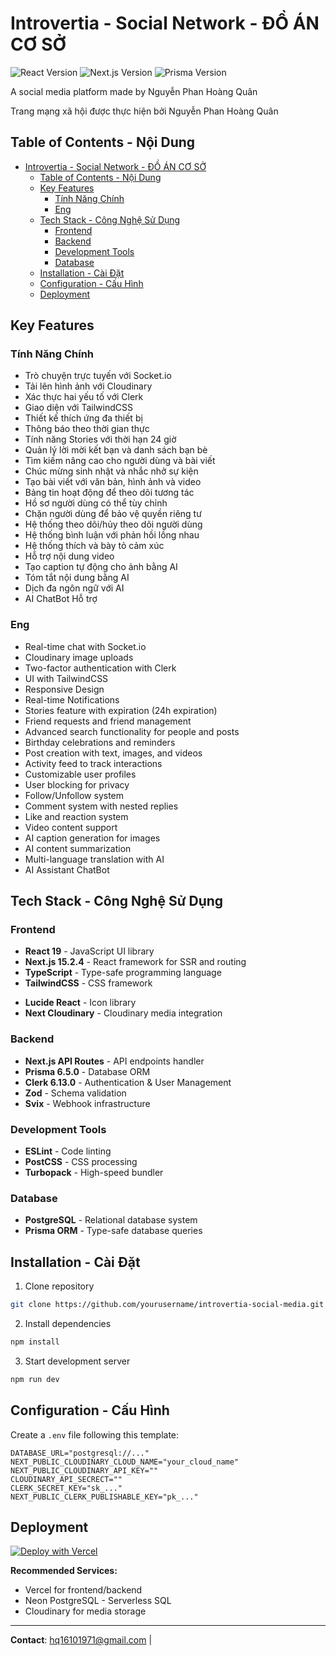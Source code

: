 # Introvertia - Social Network - ĐỒ ÁN CƠ SỞ

![React Version](https://img.shields.io/badge/React-19-61DAFB?logo=react)
![Next.js Version](https://img.shields.io/badge/Next.js-15.2.4-000000?logo=next.js)
![Prisma Version](https://img.shields.io/badge/Prisma-6.5.0-2D3748?logo=prisma)

A social media platform made by Nguyễn Phan Hoàng Quân

Trang mạng xã hội được thực hiện bởi Nguyễn Phan Hoàng Quân

## Table of Contents - Nội Dung
- [Introvertia - Social Network - ĐỒ ÁN CƠ SỞ](#introvertia---social-network---đồ-án-cơ-sở)
  - [Table of Contents - Nội Dung](#table-of-contents---nội-dung)
  - [Key Features](#key-features)
    - [Tính Năng Chính](#tính-năng-chính)
    - [Eng](#eng)
  - [Tech Stack - Công Nghệ Sử Dụng](#tech-stack---công-nghệ-sử-dụng)
    - [Frontend](#frontend)
    - [Backend](#backend)
    - [Development Tools](#development-tools)
    - [Database](#database)
  - [Installation - Cài Đặt](#installation---cài-đặt)
  - [Configuration - Cấu Hình](#configuration---cấu-hình)
  - [Deployment](#deployment)

## Key Features

### Tính Năng Chính
- Trò chuyện trực tuyến với Socket.io
- Tải lên hình ảnh với Cloudinary
- Xác thực hai yếu tố với Clerk
- Giao diện với TailwindCSS
- Thiết kế thích ứng đa thiết bị
- Thông báo theo thời gian thực
- Tính năng Stories với thời hạn 24 giờ
- Quản lý lời mời kết bạn và danh sách bạn bè
- Tìm kiếm nâng cao cho người dùng và bài viết
- Chúc mừng sinh nhật và nhắc nhở sự kiện
- Tạo bài viết với văn bản, hình ảnh và video
- Bảng tin hoạt động để theo dõi tương tác
- Hồ sơ người dùng có thể tùy chỉnh
- Chặn người dùng để bảo vệ quyền riêng tư
- Hệ thống theo dõi/hủy theo dõi người dùng
- Hệ thống bình luận với phản hồi lồng nhau
- Hệ thống thích và bày tỏ cảm xúc
- Hỗ trợ nội dung video
- Tạo caption tự động cho ảnh bằng AI
- Tóm tắt nội dung bằng AI
- Dịch đa ngôn ngữ với AI
- AI ChatBot Hỗ trợ

### Eng
- Real-time chat with Socket.io
- Cloudinary image uploads
- Two-factor authentication with Clerk
- UI with TailwindCSS
- Responsive Design
- Real-time Notifications
- Stories feature with expiration (24h expiration)
- Friend requests and friend management
- Advanced search functionality for people and posts
- Birthday celebrations and reminders
- Post creation with text, images, and videos
- Activity feed to track interactions
- Customizable user profiles
- User blocking for privacy
- Follow/Unfollow system
- Comment system with nested replies
- Like and reaction system
- Video content support
- AI caption generation for images
- AI content summarization
- Multi-language translation with AI
- AI Assistant ChatBot

## Tech Stack - Công Nghệ Sử Dụng

### Frontend
- **React 19** - JavaScript UI library
- **Next.js 15.2.4** - React framework for SSR and routing
- **TypeScript** - Type-safe programming language
- **TailwindCSS** - CSS framework
<!-- - **TailwindCSS** - Utility-first CSS framework -->
- **Lucide React** - Icon library
- **Next Cloudinary** - Cloudinary media integration

### Backend
- **Next.js API Routes** - API endpoints handler
- **Prisma 6.5.0** - Database ORM
- **Clerk 6.13.0** - Authentication & User Management
- **Zod** - Schema validation
- **Svix** - Webhook infrastructure

### Development Tools
- **ESLint** - Code linting
- **PostCSS** - CSS processing
- **Turbopack** - High-speed bundler

### Database
- **PostgreSQL** - Relational database system
- **Prisma ORM** - Type-safe database queries

## Installation - Cài Đặt

1. Clone repository
```bash
git clone https://github.com/yourusername/introvertia-social-media.git
```

2. Install dependencies
```bash
npm install
```

3. Start development server
```bash
npm run dev
```

## Configuration - Cấu Hình 

Create a `.env` file following this template:
```env
DATABASE_URL="postgresql://..."
NEXT_PUBLIC_CLOUDINARY_CLOUD_NAME="your_cloud_name"
NEXT_PUBLIC_CLOUDINARY_API_KEY=""
CLOUDINARY_API_SECRECT=""
CLERK_SECRET_KEY="sk_..."
NEXT_PUBLIC_CLERK_PUBLISHABLE_KEY="pk_..."
```

## Deployment

[![Deploy with Vercel](https://vercel.com/button)](https://vercel.com/new)

**Recommended Services:**
- Vercel for frontend/backend
- Neon PostgreSQL - Serverless SQL
- Cloudinary for media storage

---

**Contact**: hq16101971@gmail.com |
